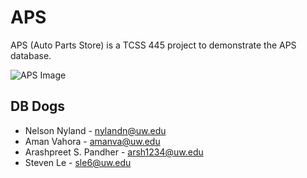 # APS
APS (Auto Parts Store) is a TCSS 445 project to demonstrate the APS database.

![APS Image](APS/APS/wwwroot/images/aps.png)

## DB Dogs
* Nelson Nyland - nylandn@uw.edu
* Aman Vahora - amanva@uw.edu
* Arashpreet S. Pandher - arsh1234@uw.edu
* Steven Le - sle6@uw.edu
